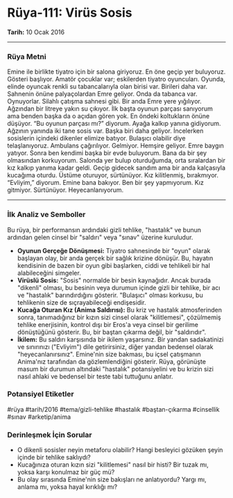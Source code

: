 # Rüya-111: Virüs Sosis
**Tarih:** 10 Ocak 2016

---
### Rüya Metni

Emine ile birlikte tiyatro için bir salona giriyoruz. En öne geçip yer buluyoruz. Gösteri başlıyor. Amatör çocuklar var; eskilerden tiyatro oyuncuları. Oyunda, elinde oyuncak renkli su tabancalarıyla olan birisi var. Birileri daha var. Sahnenin önüne palyaçolardan Emre geliyor. Onda da tabanca var. Oynuyorlar. Silahlı çatışma sahnesi gibi. Bir anda Emre yere yığılıyor. Ağzından bir litreye yakın su çıkıyor. İlk başta oyunun parçası sanıyorum ama benden başka da o açıdan gören yok. En öndeki koltukların önüne düşüyor. “Bu oyunun parçası mı?” diyorum. Ayağa kalkıp yanına gidiyorum. Ağzının yanında iki tane sosis var. Başka biri daha geliyor. İncelerken sosislerin içindeki dikenler elimize batıyor. Bulaşıcı olabilir diye telaşlanıyoruz. Ambulans çağırılıyor. Gelmiyor. Hemşire geliyor. Emre baygın yatıyor. Sonra ben kendimi başka bir evde buluyorum. Bana da bir şey olmasından korkuyorum. Salonda yer bulup oturduğumda, orta sıralardan bir kız kalkıp yanıma kadar geldi. Geçip gidecek sandım ama bir anda kalçasıyla kucağıma oturdu. Üstüme oturuyor, sürtünüyor. Kız kilitlenmiş, bırakmıyor. “Evliyim,” diyorum. Emine bana bakıyor. Ben bir şey yapmıyorum. Kız gitmiyor. Sürtünüyor. Heyecanlanıyorum.

---
### İlk Analiz ve Semboller

Bu rüya, bir performansın ardındaki gizli tehlike, "hastalık" ve bunun ardından gelen cinsel bir "saldırı" veya "sınav" üzerine kuruludur.

* **Oyunun Gerçeğe Dönüşmesi:** Tiyatro sahnesinde bir "oyun" olarak başlayan olay, bir anda gerçek bir sağlık krizine dönüşür. Bu, hayatın kendisinin de bazen bir oyun gibi başlarken, ciddi ve tehlikeli bir hal alabileceğini simgeler.
* **Virüslü Sosis:** "Sosis" normalde bir besin kaynağıdır. Ancak burada "dikenli" olması, bu besinin veya durumun içinde gizli bir tehlike, bir acı ve "hastalık" barındırdığını gösterir. "Bulaşıcı" olması korkusu, bu tehlikenin size de sıçrayabileceği endişesidir.
* **Kucağa Oturan Kız (Anima Saldırısı):** Bu kriz ve hastalık atmosferinden sonra, tanımadığınız bir kızın sizi cinsel olarak "kilitlemesi", çözülmemiş tehlike enerjisinin, kontrol dışı bir Eros'a veya cinsel bir gerilime dönüştüğünü gösterir. Bu, bir baştan çıkarma değil, bir "saldırıdır".
* **İkilem:** Bu saldırı karşısında bir ikilem yaşarsınız. Bir yandan sadakatinizi ve sınırınızı ("Evliyim") dile getirirsiniz, diğer yandan bedensel olarak "heyecanlanırsınız". Emine'nin size bakması, bu içsel çatışmanın Anima'nız tarafından da gözlemlendiğini gösterir. Rüya, görünüşte masum bir durumun altındaki "hastalık" potansiyelini ve bu krizin sizi nasıl ahlaki ve bedensel bir teste tabi tuttuğunu anlatır.

### Potansiyel Etiketler
#rüya #tarih/2016 #tema/gizli-tehlike #hastalık #baştan-çıkarma #cinsellik #sınav #arketip/anima

### Derinleşmek İçin Sorular
* O dikenli sosisler neyin metaforu olabilir? Hangi besleyici gözüken şeyin içinde bir tehlike saklıydı?
* Kucağınıza oturan kızın sizi "kilitlemesi" nasıl bir histi? Bir tuzak mı, yoksa karşı konulmaz bir güç mü?
* Bu olay sırasında Emine'nin size bakışları ne anlatıyordu? Yargı mı, anlama mı, yoksa hayal kırıklığı mı?